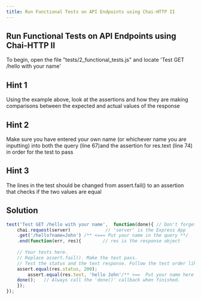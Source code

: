 ```yaml
---
title: Run Functional Tests on API Endpoints using Chai-HTTP II
---
```

## Run Functional Tests on API Endpoints using Chai-HTTP II

To begin, open the file "tests/2_functional_tests.js" and locate 'Test GET /hello with your name'

## Hint 1

Using the example above, look at the assertions and how they are making comparisons between the expected and actual values of the response

## Hint 2

Make sure you have entered your own name (or whichever name you are inputting) into both the query (line 67)and the assertion for res.text (line 74) in order for the test to pass

## Hint 3

The lines in the test should be changed from assert.fail() to an assertion that checks if the two values are equal

## Solution

```js
test('Test GET /hello with your name',  function(done){ // Don't forget the callback...
    chai.request(server)             // 'server' is the Express App
    .get('/hello?name=John') /** <=== Put your name in the query **/ 
    .end(function(err, res){        // res is the response object
    
    // Your tests here.
    // Replace assert.fail(). Make the test pass.
    // Test the status and the text response. Follow the test order like above.
    assert.equal(res.status, 200);
        assert.equal(res.text, 'hello John'/** <==  Put your name here **/);
    done();   // Always call the 'done()' callback when finished.
    });
});
```